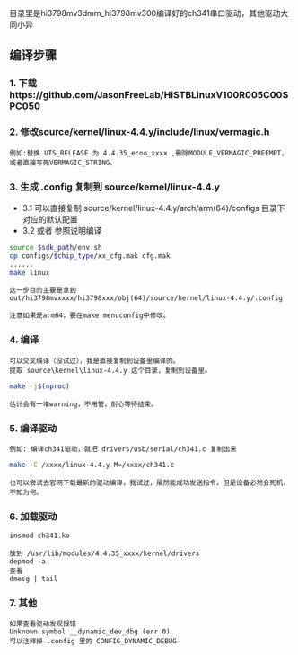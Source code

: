  目录里是hi3798mv3dmm_hi3798mv300编译好的ch341串口驱动，其他驱动大同小异

## 编译步骤

### 1. 下载https://github.com/JasonFreeLab/HiSTBLinuxV100R005C00SPC050

### 2. 修改source/kernel/linux-4.4.y/include/linux/vermagic.h

    例如:替换 UTS_RELEASE 为 4.4.35_ecoo_xxxx ,删除MODULE_VERMAGIC_PREEMPT，或者直接写死VERMAGIC_STRING。

### 3. 生成 .config 复制到 source/kernel/linux-4.4.y

- 3.1 可以直接复制 source/kernel/linux-4.4.y/arch/arm(64)/configs 目录下对应的默认配置
- 3.2 或者 参照说明编译

```sh
source $sdk_path/env.sh
cp configs/$chip_type/xx_cfg.mak cfg.mak
......
make linux
```
    这一步目的主要是拿到out/hi3798mvxxxx/hi3798xxx/obj(64)/source/kernel/linux-4.4.y/.config

    注意如果是arm64，要在make menuconfig中修改。

### 4. 编译
    可以交叉编译（没试过），我是直接复制到设备里编译的。
    提取 source\kernel\linux-4.4.y 这个目录，复制到设备里。
```sh
make -j$(nproc)
```
    估计会有一堆warning，不用管，耐心等待结束。

### 5. 编译驱动
    例如: 编译ch341驱动，就把 drivers/usb/serial/ch341.c 复制出来
```sh
make -C /xxxx/linux-4.4.y M=/xxxx/ch341.c
```
    也可以尝试去官网下载最新的驱动编译，我试过，虽然能成功发送指令，但是设备必然会死机，不知为何。

### 6. 加载驱动

```sh
insmod ch341.ko
```
    放到 /usr/lib/modules/4.4.35_xxxx/kernel/drivers
    depmod -a
    查看
    dmesg | tail

### 7. 其他
    如果查看驱动发现报错
    Unknown symbol __dynamic_dev_dbg (err 0)
    可以注释掉 .config 里的 CONFIG_DYNAMIC_DEBUG

